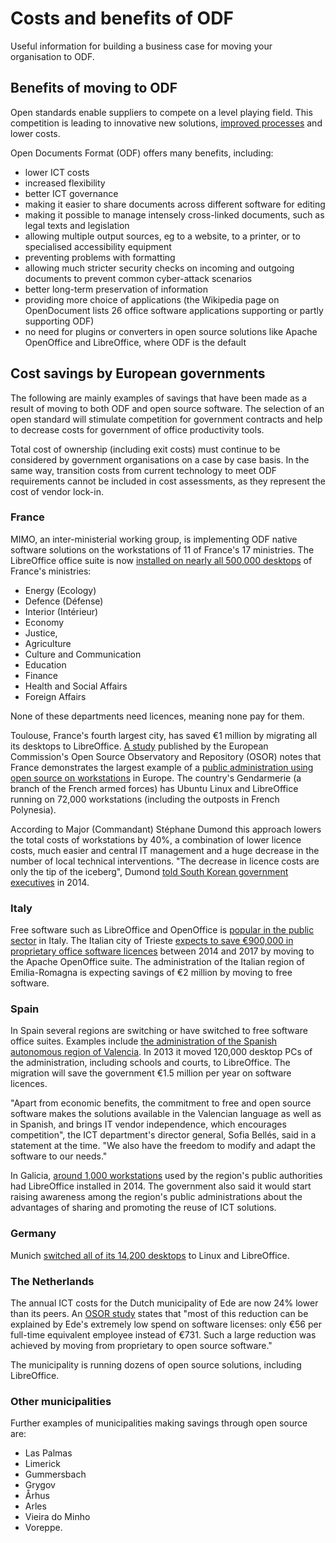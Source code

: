 <!--
Copyright (C) 2015 Crown Copyright
Copyright (C) 2015 Paolo Dongilli

List of contributors:
- Cabinet Office, UK Government
- Paolo Dongilli, Autonomous Province of Bozen-Bolzano, South Tyrol, Italy
- ADD YOUR NAME HERE

This file is part of the document "Open Document Format (ODF) - A Guidance for Governments" which is licensed under the terms of the Open Government License v3.0 (http://www.nationalarchives.gov.uk/doc/open-government-licence/version/3/).

The whole document is a revised version of the document "Open Document Format (ODF): guidance for UK government" released by the Cabinet Office of the UK Government as of 11 September 2015. The original document can be found at https://www.gov.uk/guidance/open-document-format-odf-guidance-for-uk-government, licensed under the same Open Government Licence v3.0.
-->

# Costs and benefits of ODF
Useful information for building a business case for moving your organisation to ODF.

## Benefits of moving to ODF

Open standards enable suppliers to compete on a level playing field. This competition is leading to innovative new solutions, [improved processes](http://www.europarl.europa.eu/pdf/oppd/Page_7/world_eparliament_report_2008_en.pdf) and lower costs.

Open Documents Format (ODF) offers many benefits, including:

- lower ICT costs
- increased flexibility
- better ICT governance
- making it easier to share documents across different software for editing
- making it possible to manage intensely cross-linked documents, such as legal texts and legislation
- allowing multiple output sources, eg to a website, to a printer, or to specialised accessibility equipment
- preventing problems with formatting
- allowing much stricter security checks on incoming and outgoing documents to prevent common cyber-attack scenarios
- better long-term preservation of information
- providing more choice of applications (the Wikipedia page on OpenDocument lists 26 office software applications supporting or partly supporting ODF)
- no need for plugins or converters in open source solutions like Apache OpenOffice and LibreOffice, where ODF is the default

## Cost savings by European governments

The following are mainly examples of savings that have been made as a result of moving to both ODF and open source software. The selection of an open standard will stimulate competition for government contracts and help to decrease costs for government of office productivity tools.

Total cost of ownership (including exit costs) must continue to be considered by government organisations on a case by case basis. In the same way, transition costs from current technology to meet ODF requirements cannot be included in cost assessments, as they represent the cost of vendor lock-in.

### France

MIMO, an inter-ministerial working group, is implementing ODF native software solutions on the workstations of 11 of France's 17 ministries. The LibreOffice office suite is now [installed on nearly all 500,000 desktops](https://joinup.ec.europa.eu/community/osor/news/free-software-group-french-ministries-extends-scope) of France's ministries:

- Energy (Ecology)
- Defence (Défense)
- Interior (Intérieur)
- Economy
- Justice,
- Agriculture
- Culture and Communication
- Education
- Finance
- Health and Social Affairs
- Foreign Affairs

None of these departments need licences, meaning none pay for them.

Toulouse, France's fourth largest city, has saved €1 million by migrating all its desktops to LibreOffice. [A study](https://joinup.ec.europa.eu/community/osor/news/moving-libreoffice-saves-toulouse-1-million) published by the European Commission's Open Source Observatory and Repository (OSOR) notes that France demonstrates the largest example of a [public administration using open source on workstations](https://joinup.ec.europa.eu/community/osor/news/french-gendarmerie-open-source-desktop-lowers-tco-40) in Europe. The country's Gendarmerie (a branch of the French armed forces) has Ubuntu Linux and LibreOffice running on 72,000 workstations (including the outposts in French Polynesia).

According to Major (Commandant) Stéphane Dumond this approach lowers the total costs of workstations by 40%, a combination of lower licence costs, much easier and central IT management and a huge decrease in the number of local technical interventions. "The decrease in licence costs are only the tip of the iceberg", Dumond [told South Korean government executives](https://joinup.ec.europa.eu/community/osor/news/open-standards-and-itil-lead-open-source-frances-gendarmerie-tells-korean-ict-mi) in 2014.

### Italy

Free software such as LibreOffice and OpenOffice is [popular in the public sector](https://joinup.ec.europa.eu/community/osor/news/40-italian-public-administrations-uses-open-source) in Italy. The Italian city of Trieste [expects to save €900,000 in proprietary office software licences](https://joinup.ec.europa.eu/community/osor/news/city-trieste-moves-apache-openoffice) between 2014 and 2017 by moving to the Apache OpenOffice suite. The administration of the Italian region of Emilia-Romagna is expecting savings of €2 million by moving to free software.

### Spain

In Spain several regions are switching or have switched to free software office suites. Examples include [the administration of the Spanish autonomous region of Valencia](https://joinup.ec.europa.eu/community/osor/news/valencia-region-government-completes-switch-libreoffice). In 2013 it moved 120,000 desktop PCs of the administration, including schools and courts, to LibreOffice. The migration will save the government €1.5 million per year on software licences.

"Apart from economic benefits, the commitment to free and open source software makes the solutions available in the Valencian language as well as in Spanish, and brings IT vendor independence, which encourages competition", the ICT department's director general, Sofia Bellés, said in a statement at the time. "We also have the freedom to modify and adapt the software to our needs."

In Galicia, [around 1,000 workstations](https://joinup.ec.europa.eu/community/osor/news/galicia-switch-first-1000-workstations-libre-office) used by the region's public authorities had LibreOffice installed in 2014. The government also said it would start raising awareness among the region's public administrations about the advantages of sharing and promoting the reuse of ICT solutions.

### Germany

Munich [switched all of its 14,200 desktops](https://joinup.ec.europa.eu/elibrary/case/limux-it-evolution-open-source-success-story-never) to Linux and LibreOffice.

### The Netherlands

The annual ICT costs for the Dutch municipality of Ede are now 24% lower than its peers. An [OSOR study](https://joinup.ec.europa.eu/elibrary/case/dutch-city-ede-spends-92-percent-less-its-peers-software-licenses) states that "most of this reduction can be explained by Ede's extremely low spend on software licenses: only €56 per full-time equivalent employee instead of €731. Such a large reduction was achieved by moving from proprietary to open source software."

The municipality is running dozens of open source solutions, including LibreOffice.

### Other municipalities

Further examples of municipalities making savings through open source are:

- Las Palmas
- Limerick
- Gummersbach
- Grygov
- Århus
- Arles
- Vieira do Minho
- Voreppe.

